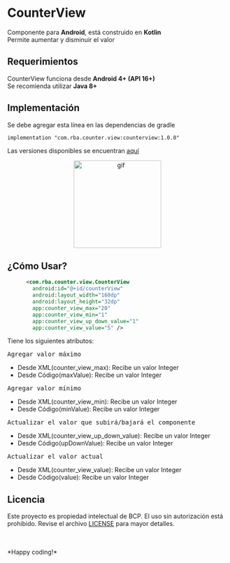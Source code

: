 # CounterView

Componente para **Android**, está construido en **Kotlin** <br>
Permite aumentar y disminuir el valor

## Requerimientos

CounterView funciona desde **Android 4+ (API 16+)**<br>
Se recomienda utilizar **Java 8+**

## Implementación

Se debe agregar esta línea en las dependencias de gradle

``` implementation "com.rba.counter.view:counterview:1.0.0" ```

Las versiones disponibles se encuentran [aquí](#)

<p align="center">
  <img src="gif/counterview.gif" alt="gif" width="200" height="354"/><br>
</p>

## ¿Cómo Usar?

```xml
      <com.rba.counter.view.CounterView
        android:id="@+id/counterView"
        android:layout_width="160dp"
        android:layout_height="32dp"
        app:counter_view_max="20"
        app:counter_view_min="1"
        app:counter_view_up_down_value="1"
        app:counter_view_value="5" />
```
Tiene los siguientes atributos:

<kbd>Agregar valor máximo</kbd>
- Desde XML(counter_view_max): Recibe un valor Integer
- Desde Código(maxValue): Recibe un valor Integer

<kbd>Agregar valor mínimo</kbd>
- Desde XML(counter_view_min): Recibe un valor Integer
- Desde Código(minValue): Recibe un valor Integer

<kbd>Actualizar el valor que subirá/bajará el componente</kbd>
- Desde XML(counter_view_up_down_value): Recibe un valor Integer
- Desde Código(upDownValue): Recibe un valor Integer

<kbd>Actualizar el valor actual</kbd>
- Desde XML(counter_view_value): Recibe un valor Integer
- Desde Código(value): Recibe un valor Integer

## Licencia

Este proyecto es propiedad intelectual de BCP. El uso sin autorización está prohibido. Revise el archivo  [LICENSE]()  para mayor detalles.

<br>
<br>
*Happy coding!*